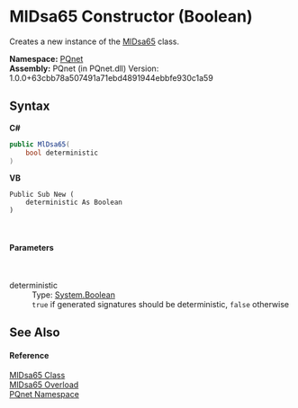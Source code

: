 # MlDsa65 Constructor (Boolean)
 

Creates a new instance of the <a href="4436be29-d51e-b71b-e2db-a7440ca2c3f6">MlDsa65</a> class.

**Namespace:**&nbsp;<a href="fc4f881f-e121-9cf0-ed49-65bf6b5a005d">PQnet</a><br />**Assembly:**&nbsp;PQnet (in PQnet.dll) Version: 1.0.0+63cbb78a507491a71ebd4891944ebbfe930c1a59

## Syntax

**C#**<br />
``` C#
public MlDsa65(
	bool deterministic
)
```

**VB**<br />
``` VB
Public Sub New ( 
	deterministic As Boolean
)
```

<br />

#### Parameters
&nbsp;<dl><dt>deterministic</dt><dd>Type: <a href="https://docs.microsoft.com/dotnet/api/system.boolean" target="_blank" rel="noopener noreferrer">System.Boolean</a><br />`true` if generated signatures should be deterministic, `false` otherwise</dd></dl>

## See Also


#### Reference
<a href="4436be29-d51e-b71b-e2db-a7440ca2c3f6">MlDsa65 Class</a><br /><a href="e6c4c9c3-bea6-4521-abdf-39ffd67387ce">MlDsa65 Overload</a><br /><a href="fc4f881f-e121-9cf0-ed49-65bf6b5a005d">PQnet Namespace</a><br />